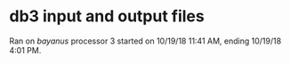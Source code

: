 # db3 input and output files
Ran on _bayanus_ processor 3 started on 10/19/18 11:41 AM, ending 10/19/18 4:01 PM.
